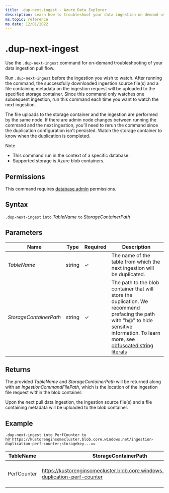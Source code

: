 ```yaml
---
title: .dup-next-ingest - Azure Data Explorer
description: Learn how to troubleshoot your data ingestion on demand using the .dup-next-ingest command.
ms.topic: reference
ms.date: 12/01/2022
---
```


# .dup-next-ingest

Use the `.dup-next-ingest` command for on-demand troubleshooting of your data ingestion pull flow.

Run `.dup-next-ingest` before the ingestion you wish to watch. After running the command, the successfully downloaded ingestion source file(s) and a file containing metadata on the ingestion request will be uploaded to the specified storage container. Since this command only watches one subsequent ingestion, run this command each time you want to watch the next ingestion.

The file uploads to the storage container and the ingestion are performed by the same node. If there are admin node changes between running the command and the next ingestion, you'll need to rerun the command since the duplication configuration isn't persisted. Watch the storage container to know when the duplication is completed.

> [!NOTE]
>
> * This command run in the context of a specific database.
> * Supported storage is Azure blob containers.

## Permissions

This command requires [database admin](access-control/role-based-authorization.md) permissions.

## Syntax

`.dup-next-ingest` `into` *TableName* `to` *StorageContainerPath*

## Parameters

|Name|Type|Required|Description|
|--|--|--|--|
|*TableName* | string | &check; | The name of the table from which the next ingestion will be duplicated.|
|*StorageContainerPath*| string | &check; | The path to the blob container that will store the duplication. We recommend prefacing the path with "h@" to hide sensitive information. To learn more, see [obfuscated string literals](../query/scalar-data-types/string.md#obfuscated-string-literals)|

## Returns

The provided *TableName* and *StorageContainerPath* will be returned along with an *IngestionCommandFilePath*, which is the location of the ingestion file request within the blob container.

Upon the next pull data ingestion, the ingestion source file(s) and a file containing metadata will be uploaded to the blob container.

## Example

```kusto
.dup-next-ingest into PerfCounter to h@'https://kustorenginsomecluster.blob.core.windows.net/ingestion-duplication-perf-counter;storagekey...==
```

|TableName|StorageContainerPath|IngestionCommandFilePath|
|--|--|--|
|PerfCounter|https://kustorenginsomecluster.blob.core.windows.net/ingestion-duplication-perf-counter|ingestionrequest-KustoEH-PerfCounter-083736db-8cf7-4166-85fd-74ef54e491d1|
